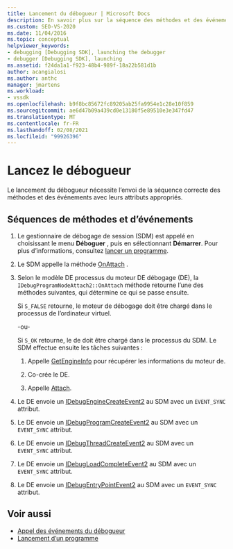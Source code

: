 ```yaml
---
title: Lancement du débogueur | Microsoft Docs
description: En savoir plus sur la séquence des méthodes et des événements avec leurs attributs appropriés nécessaires au lancement du débogueur.
ms.custom: SEO-VS-2020
ms.date: 11/04/2016
ms.topic: conceptual
helpviewer_keywords:
- debugging [Debugging SDK], launching the debugger
- debugger [Debugging SDK], launching
ms.assetid: f24da1a1-f923-48b4-989f-18a22b581d1b
author: acangialosi
ms.author: anthc
manager: jmartens
ms.workload:
- vssdk
ms.openlocfilehash: b9f8bc85672fc89205ab25fa9954e1c28e10f859
ms.sourcegitcommit: ae6d47b09a439cd0e13180f5e89510e3e347fd47
ms.translationtype: MT
ms.contentlocale: fr-FR
ms.lasthandoff: 02/08/2021
ms.locfileid: "99926396"
---
```

# <a name="launch-the-debugger"></a>Lancez le débogueur
Le lancement du débogueur nécessite l’envoi de la séquence correcte des méthodes et des événements avec leurs attributs appropriés.

## <a name="sequences-of-methods-and-events"></a>Séquences de méthodes et d’événements

1. Le gestionnaire de débogage de session (SDM) est appelé en choisissant le menu **Déboguer** , puis en sélectionnant **Démarrer**. Pour plus d’informations, consultez [lancer un programme](../../extensibility/debugger/launching-a-program.md).

2. Le SDM appelle la méthode [OnAttach](../../extensibility/debugger/reference/idebugprogramnodeattach2-onattach.md) .

3. Selon le modèle DE processus du moteur DE débogage (DE), la `IDebugProgramNodeAttach2::OnAttach` méthode retourne l’une des méthodes suivantes, qui détermine ce qui se passe ensuite.

     Si `S_FALSE` retourne, le moteur de débogage doit être chargé dans le processus de l’ordinateur virtuel.

     -ou-

     Si `S_OK` retourne, le de doit être chargé dans le processus du SDM. Le SDM effectue ensuite les tâches suivantes :

    1. Appelle [GetEngineInfo](../../extensibility/debugger/reference/idebugprogramnode2-getengineinfo.md) pour récupérer les informations du moteur de.

    2. Co-crée le DE.

    3. Appelle [Attach](../../extensibility/debugger/reference/idebugengine2-attach.md).

4. Le DE envoie un [IDebugEngineCreateEvent2](../../extensibility/debugger/reference/idebugenginecreateevent2.md) au SDM avec un `EVENT_SYNC` attribut.

5. Le DE envoie un [IDebugProgramCreateEvent2](../../extensibility/debugger/reference/idebugprogramcreateevent2.md) au SDM avec un `EVENT_SYNC` attribut.

6. Le DE envoie un [IDebugThreadCreateEvent2](../../extensibility/debugger/reference/idebugthreadcreateevent2.md) au SDM avec un `EVENT_SYNC` attribut.

7. Le DE envoie un [IDebugLoadCompleteEvent2](../../extensibility/debugger/reference/idebugloadcompleteevent2.md) au SDM avec un `EVENT_SYNC` attribut.

8. Le DE envoie un [IDebugEntryPointEvent2](../../extensibility/debugger/reference/idebugentrypointevent2.md) au SDM avec un `EVENT_SYNC` attribut.

## <a name="see-also"></a>Voir aussi
- [Appel des événements du débogueur](../../extensibility/debugger/calling-debugger-events.md)
- [Lancement d’un programme](../../extensibility/debugger/launching-a-program.md)
